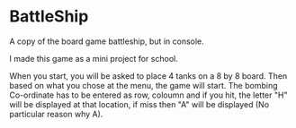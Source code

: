 # BattleShip
A copy of the board game battleship, but in console.

I made this game as a mini project for school.

When you start, you will be asked to place 4 tanks on a 8 by 8 board. Then based on what you chose at the menu, the game will start. The bombing Co-ordinate has to be entered as row, coloumn and if you hit, the letter "H" will be displayed at that location, if miss then "A" will be displayed (No particular reason why A). 
